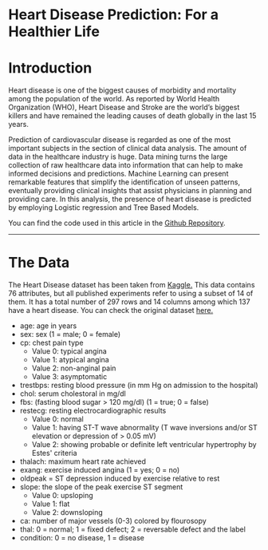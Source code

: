 Heart Disease Prediction: For a Healthier Life
=======================

# Introduction

Heart disease is one of the biggest causes of morbidity and mortality among the population of the world. As reported by World Health Organization (WHO), Heart Disease and Stroke are the world’s biggest killers and have remained the leading causes of death globally in the last 15 years. 

Prediction of cardiovascular disease is regarded as one of the most important subjects in the section of clinical data analysis. The amount of data in the healthcare industry is huge. Data mining turns the large collection of raw healthcare data into information that can help to make informed decisions and predictions. Machine Learning can present remarkable features that simplify the identification of unseen patterns, eventually providing clinical insights that assist physicians in planning and providing care.  In this analysis, the presence of heart disease is predicted by employing Logistic regression and Tree Based Models.


You can find the code used in this article in the [Github Repository](https://github.com/ThiagoAndo/Heart-Disease).

--------------------------------------------------------------------------------------------

# The Data

The Heart Disease dataset has been taken from [Kaggle.](https://www.kaggle.com/cherngs/heart-disease-cleveland-uci) This data contains 76 attributes, but all published experiments refer to using a subset of 14 of them. It has a total number of 297 rows and 14 columns among which 137 have a heart disease. You can check the original dataset [here.](https://archive.ics.uci.edu/ml/datasets/Heart+Disease) 


* age: age in years
* sex: sex (1 = male; 0 = female)
* cp: chest pain type
    * Value 0: typical angina
    * Value 1: atypical angina
    * Value 2: non-anginal pain
    * Value 3: asymptomatic
* trestbps: resting blood pressure (in mm Hg on admission to the hospital)
* chol: serum cholestoral in mg/dl
* fbs: (fasting blood sugar > 120 mg/dl) (1 = true; 0 = false)
* restecg: resting electrocardiographic results
    * Value 0: normal
    * Value 1: having ST-T wave abnormality (T wave inversions and/or ST elevation or depression of > 0.05 mV)
    * Value 2: showing probable or definite left ventricular hypertrophy by Estes' criteria
* thalach: maximum heart rate achieved
* exang: exercise induced angina (1 = yes; 0 = no)
* oldpeak = ST depression induced by exercise relative to rest
* slope: the slope of the peak exercise ST segment
    * Value 0: upsloping
    * Value 1: flat
    * Value 2: downsloping
* ca: number of major vessels (0-3) colored by flourosopy
* thal: 0 = normal; 1 = fixed defect; 2 = reversable defect
and the label
* condition: 0 = no disease, 1 = disease
